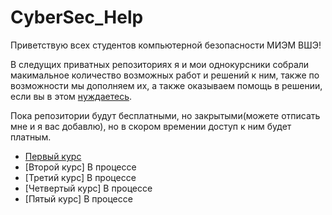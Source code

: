# CyberSec_Help
Приветствую всех студентов компьютерной безопасности МИЭМ ВШЭ!

В следущих приватных репозиториях я и мои однокурсники собрали макимальное количество возможных работ и решений к ним, также по возможности мы дополняем их, а также оказываем помощь в решении, если вы в этом [нуждаетесь](https://vk.com/hsecshelper).

Пока репозитории будут бесплатными, но закрытыми(можете отписать мне и я вас добавлю), но в скором времении доступ к ним будет платным. 
* [Первый курс](https://github.com/surik316/First_Course)
* [Второй курс] В процессе
* [Третий курс] В процессе
* [Четвертый курс] В процессе
* [Пятый курс] В процессе
